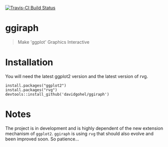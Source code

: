 [![Travis-CI Build Status](https://travis-ci.org/davidgohel/ggiraph.svg?branch=master)](https://travis-ci.org/davidgohel/ggiraph)


# ggiraph

> Make 'ggplot' Graphics Interactive
    
# Installation 

You will need the latest ggplot2 version and the latest version of 
rvg.


    install.packages("ggplot2")
    install.packages("rvg")
    devtools::install_github('davidgohel/ggiraph')

# Notes

The project is in development and is highly dependent of the new extension mechanism 
of `ggplot2`. `ggiraph` is using `rvg` that should also evolve and been improved soon.
So patience...

